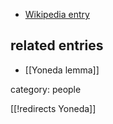 
* [Wikipedia entry](http://en.wikipedia.org/wiki/Nobuo_Yoneda)

## related entries

* [[Yoneda lemma]]

category: people

[[!redirects Yoneda]]